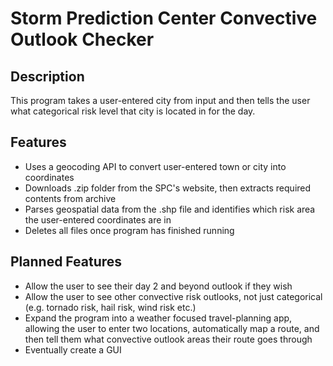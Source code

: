 # Storm Prediction Center Convective Outlook Checker 

## Description
This program takes a user-entered city from input and then tells the user what categorical risk level that city is located in for the day. 

## Features 
- Uses a geocoding API to convert user-entered town or city into coordinates
- Downloads .zip folder from the SPC's website, then extracts required contents from archive
- Parses geospatial data from the .shp file and identifies which risk area the user-entered coordinates are in
- Deletes all files once program has finished running

## Planned Features
- Allow the user to see their day 2 and beyond outlook if they wish
- Allow the user to see other convective risk outlooks, not just categorical (e.g. tornado risk, hail risk, wind risk etc.)
- Expand the program into a weather focused travel-planning app, allowing the user to enter two locations, automatically map a route, and then tell them what convective outlook areas their route goes through
- Eventually create a GUI
